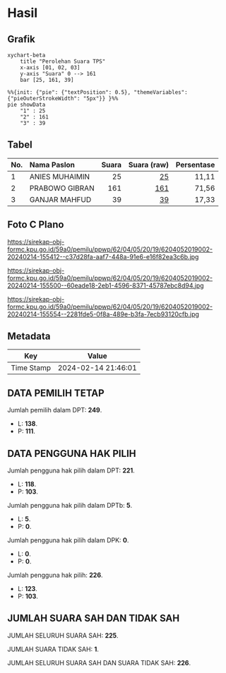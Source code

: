 # Hasil

## Grafik

```mermaid
xychart-beta
    title "Perolehan Suara TPS"
    x-axis [01, 02, 03]
    y-axis "Suara" 0 --> 161
    bar [25, 161, 39]
```

```mermaid
%%{init: {"pie": {"textPosition": 0.5}, "themeVariables": {"pieOuterStrokeWidth": "5px"}} }%%
pie showData
    "1" : 25
    "2" : 161
    "3" : 39
```

## Tabel

| No. | Nama Paslon    | Suara | Suara (raw) | Persentase |
|:--- |:-------------- | -----:| -----------:| ----------:|
| 1   | ANIES MUHAIMIN | 25    | [25][p-1]   | 11,11      |
| 2   | PRABOWO GIBRAN | 161   | [161][p-2]  | 71,56      |
| 3   | GANJAR MAHFUD  | 39    | [39][p-3]   | 17,33      |


[p-1]: https://github.com/gigit-pemilu/pemilu-2024-62-kalimantan-tengah/blob/main/pilpres/hitung-suara/sub/62-kalimantan-tengah/sub/04-barito-selatan/sub/05-gn-bintang-awai/sub/2019-wayun/sub/002-tps/sub/paslon-1.txt
[p-2]: https://github.com/gigit-pemilu/pemilu-2024-62-kalimantan-tengah/blob/main/pilpres/hitung-suara/sub/62-kalimantan-tengah/sub/04-barito-selatan/sub/05-gn-bintang-awai/sub/2019-wayun/sub/002-tps/sub/paslon-2.txt
[p-3]: https://github.com/gigit-pemilu/pemilu-2024-62-kalimantan-tengah/blob/main/pilpres/hitung-suara/sub/62-kalimantan-tengah/sub/04-barito-selatan/sub/05-gn-bintang-awai/sub/2019-wayun/sub/002-tps/sub/paslon-3.txt

## Foto C Plano

https://sirekap-obj-formc.kpu.go.id/59a0/pemilu/ppwp/62/04/05/20/19/6204052019002-20240214-155412--c37d28fa-aaf7-448a-91e6-e16f82ea3c6b.jpg

https://sirekap-obj-formc.kpu.go.id/59a0/pemilu/ppwp/62/04/05/20/19/6204052019002-20240214-155500--60eade18-2eb1-4596-8371-45787ebc8d94.jpg

https://sirekap-obj-formc.kpu.go.id/59a0/pemilu/ppwp/62/04/05/20/19/6204052019002-20240214-155554--2281fde5-0f8a-489e-b3fa-7ecb93120cfb.jpg


## Metadata

| Key        | Value               |
| ---------- | ------------------- |
| Time Stamp | 2024-02-14 21:46:01 |


## DATA PEMILIH TETAP

Jumlah pemilih dalam DPT: **249**.
 * L: **138**.
 * P: **111**.

## DATA PENGGUNA HAK PILIH

Jumlah pengguna hak pilih dalam DPT: **221**.
 * L: **118**.
 * P: **103**.

Jumlah pengguna hak pilih dalam DPTb: **5**.
 * L: **5**.
 * P: **0**.

Jumlah pengguna hak pilih dalam DPK: **0**.
 * L: **0**.
 * P: **0**.

Jumlah pengguna hak pilih: **226**.
 * L: **123**.
 * P: **103**.

## JUMLAH SUARA SAH DAN TIDAK SAH

JUMLAH SELURUH SUARA SAH: **225**.

JUMLAH SUARA TIDAK SAH: **1**.

JUMLAH SELURUH SUARA SAH DAN SUARA TIDAK SAH: **226**.


